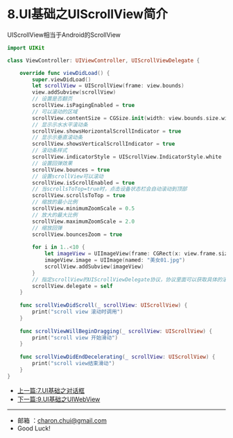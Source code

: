 8.UI基础之UIScrollView简介
===

UIScrollView相当于Android的ScrollView

```swift
import UIKit

class ViewController: UIViewController, UIScrollViewDelegate {

    override func viewDidLoad() {
        super.viewDidLoad()
        let scrollView = UIScrollView(frame: view.bounds)
        view.addSubview(scrollView)
        // 设置是否翻页
        scrollView.isPagingEnabled = true
        // 可以滚动的区域
        scrollView.contentSize = CGSize.init(width: view.bounds.size.width*9, height: view.bounds.size.height)
        // 显⽰示⽔水平滚动条
        scrollView.showsHorizontalScrollIndicator = true
        // 显⽰示垂直滚动条
        scrollView.showsVerticalScrollIndicator = true
        // 滚动条样式
        scrollView.indicatorStyle = UIScrollView.IndicatorStyle.white
        // 设置回弹效果
        scrollView.bounces = true
        // 设置scrollView可以滚动
        scrollView.isScrollEnabled = true
        // 当scrollsToTop=true时，点击设备状态栏会自动滚动到顶部
        scrollView.scrollsToTop = true
        // 缩放的最小比例
        scrollView.minimumZoomScale = 0.5
        // 放大的最大比例
        scrollView.maximumZoomScale = 2.0
        // 缩放回弹
        scrollView.bouncesZoom = true
        
        for i in 1..<10 {
            let imageView = UIImageView(frame: CGRect(x: view.frame.size.width*CGFloat(i-1), y: 0, width: view.frame.size.width, height: view.frame.size.height))
            imageView.image = UIImage(named: "美女01.jpg")
            scrollView.addSubview(imageView)
        }
        // 指定scrollView的UIScrollViewDelegate协议，协议里面可以获取具体的滚动的一些状态
        scrollView.delegate = self
    }
    
    func scrollViewDidScroll(_ scrollView: UIScrollView) {
        print("scroll view 滚动时调用")
    }
    
    func scrollViewWillBeginDragging(_ scrollView: UIScrollView) {
        print("scroll view 开始滑动")
    }
    
    func scrollViewDidEndDecelerating(_ scrollView: UIScrollView) {
        print("scroll view结束滑动")
    }
}
```

- [上一篇:7.UI基础之对话框](https://github.com/CharonChui/iOSStudyNote/blob/master/iOS%E5%BC%80%E5%8F%91%E5%9F%BA%E7%A1%80/7.UI%E5%9F%BA%E7%A1%80%E4%B9%8B%E5%AF%B9%E8%AF%9D%E6%A1%86.md)
- [下一篇:9.UI基础之UIWebView](https://github.com/CharonChui/iOSStudyNote/blob/master/iOS%E5%BC%80%E5%8F%91%E5%9F%BA%E7%A1%80/9.UI%E5%9F%BA%E7%A1%80%E4%B9%8BUIWebView.md)


---

- 邮箱 ：charon.chui@gmail.com  
- Good Luck! 
